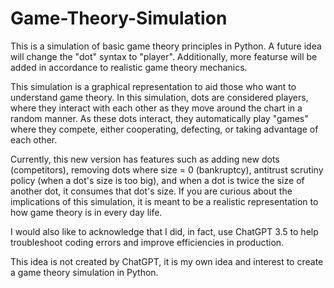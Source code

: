 # Game-Theory-Simulation
This is a simulation of basic game theory principles in Python. A future idea will change the "dot" syntax to "player". Additionally, more featurse will be added in accordance to realistic game theory mechanics.

This simulation is a graphical representation to aid those who want to understand game theory. In this simulation, dots are considered players, where they interact with each other as they move around the chart in a random manner. As these dots interact, they automatically play "games" where they compete, either cooperating, defecting, or taking advantage of each other.

Currently, this new version has features such as adding new dots (competitors), removing dots where size = 0 (bankruptcy), antitrust scrutiny policy (when a dot's size is too big), and when a dot is twice the size of another dot, it consumes that dot's size. If you are curious about the implications of this simulation, it is meant to be a realistic representation to how game theory is in every day life. 

I would also like to acknowledge that I did, in fact, use ChatGPT 3.5 to help troubleshoot coding errors and improve efficiencies in production.

This idea is not created by ChatGPT, it is my own idea and interest to create a game theory simulation in Python.
